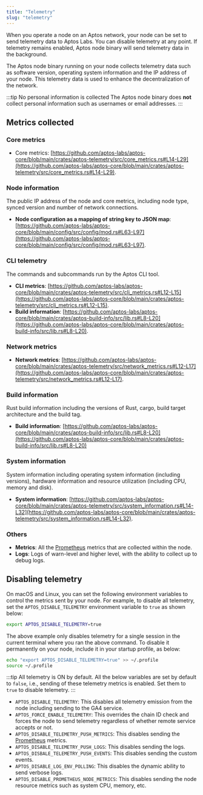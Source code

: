 ```yaml
---
title: "Telemetry"
slug: "telemetry"
---
```


When you operate a node on an Aptos network, your node can be set to send telemetry data to Aptos Labs. You can disable telemetry at any point. If telemetry remains enabled, Aptos node binary will send telemetry data in the background.

The Aptos node binary running on your node collects telemetry data such as software version, operating system information and the IP address of your node. This telemetry data is used to enhance the decentralization of the network.

:::tip No personal information is collected
The Aptos node binary does **not** collect personal information such as usernames or email addresses.
:::

## Metrics collected

### Core metrics

- Core metrics: [https://github.com/aptos-labs/aptos-core/blob/main/crates/aptos-telemetry/src/core_metrics.rs#L14-L29](https://github.com/aptos-labs/aptos-core/blob/main/crates/aptos-telemetry/src/core_metrics.rs#L14-L29).

### Node information

The public IP address of the node and core metrics, including node type, synced version and number of network connections.

- **Node configuration as a mapping of string key to JSON map**: [https://github.com/aptos-labs/aptos-core/blob/main/config/src/config/mod.rs#L63-L97](https://github.com/aptos-labs/aptos-core/blob/main/config/src/config/mod.rs#L63-L97).

### CLI telemetry

The commands and subcommands run by the Aptos CLI tool.

- **CLI metrics**: [https://github.com/aptos-labs/aptos-core/blob/main/crates/aptos-telemetry/src/cli_metrics.rs#L12-L15](https://github.com/aptos-labs/aptos-core/blob/main/crates/aptos-telemetry/src/cli_metrics.rs#L12-L15).
- **Build information**: [https://github.com/aptos-labs/aptos-core/blob/main/crates/aptos-build-info/src/lib.rs#L8-L20](https://github.com/aptos-labs/aptos-core/blob/main/crates/aptos-build-info/src/lib.rs#L8-L20).

### Network metrics

- **Network metrics**: [https://github.com/aptos-labs/aptos-core/blob/main/crates/aptos-telemetry/src/network_metrics.rs#L12-L17](https://github.com/aptos-labs/aptos-core/blob/main/crates/aptos-telemetry/src/network_metrics.rs#L12-L17).

### Build information

Rust build information including the versions of Rust, cargo, build target architecture and the build tag.

- **Build information**: [https://github.com/aptos-labs/aptos-core/blob/main/crates/aptos-build-info/src/lib.rs#L8-L20](https://github.com/aptos-labs/aptos-core/blob/main/crates/aptos-build-info/src/lib.rs#L8-L20)

### System information

System information including operating system information (including versions), hardware information and resource utilization (including CPU, memory and disk).

- **System information**: [https://github.com/aptos-labs/aptos-core/blob/main/crates/aptos-telemetry/src/system_information.rs#L14-L32](https://github.com/aptos-labs/aptos-core/blob/main/crates/aptos-telemetry/src/system_information.rs#L14-L32).

### Others

- **Metrics**: All the [Prometheus](https://prometheus.io/) metrics that are collected within the node.
- **Logs**: Logs of warn-level and higher level, with the ability to collect up to debug logs.

## Disabling telemetry

On macOS and Linux, you can set the following environment variables to control the metrics sent by your node. For example, to disable all telemetry, set the `APTOS_DISABLE_TELEMETRY` environment variable to `true` as shown below:

```bash
export APTOS_DISABLE_TELEMETRY=true
```

The above example only disables telemetry for a single session in the current terminal where you ran the above command. To disable it permanently on your node, include it in your startup profile, as below:

```bash
echo "export APTOS_DISABLE_TELEMETRY=true" >> ~/.profile
source ~/.profile
```

:::tip All telemetry is ON by default.
All the below variables are set by default to `false`, i.e., sending of these telemetry metrics is enabled. Set them to `true` to disable telemetry.
:::

- `APTOS_DISABLE_TELEMETRY`: This disables all telemetry emission from the node including sending to the GA4 service.
- `APTOS_FORCE_ENABLE_TELEMETRY`: This overrides the chain ID check and forces the node to send telemetry regardless of whether remote service accepts or not.
- `APTOS_DISABLE_TELEMETRY_PUSH_METRICS`: This disables sending the [Prometheus](https://prometheus.io/) metrics.
- `APTOS_DISABLE_TELEMETRY_PUSH_LOGS`: This disables sending the logs.
- `APTOS_DISBALE_TELEMETRY_PUSH_EVENTS`: This disables sending the custom events.
- `APTOS_DISABLE_LOG_ENV_POLLING`: This disables the dynamic ability to send verbose logs.
- `APTOS_DISABLE_PROMETHEUS_NODE_METRICS`: This disables sending the node resource metrics such as system CPU, memory, etc.

